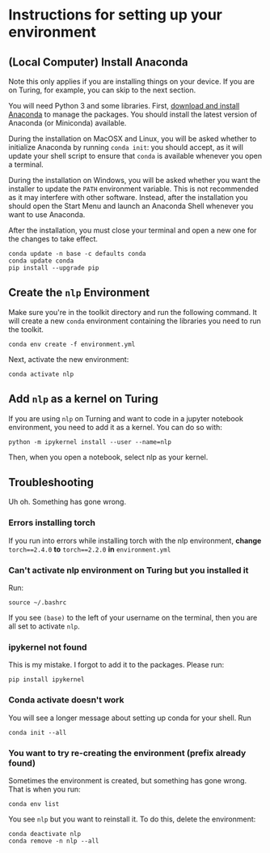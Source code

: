 # Instructions for setting up your environment 

## (Local Computer) Install Anaconda

Note this only applies if you are installing things on your device. If you are
on Turing, for example, you can skip to the next section. 

You will need Python 3 and some libraries. First, [download and install
Anaconda](https://www.anaconda.com/download) to manage the packages. You
should install the latest version of Anaconda (or Miniconda) available.

During the installation on MacOSX and Linux, you will be asked whether to
initialize Anaconda by running `conda init`: you should accept, as it will
update your shell script to ensure that `conda` is available whenever you open a
terminal.  

During the installation on Windows, you will be asked whether you
want the installer to update the `PATH` environment variable. This is not
recommended as it may interfere with other software. Instead, after the
installation you should open the Start Menu and launch an Anaconda Shell
whenever you want to use Anaconda.

After the installation, you must close your terminal and open a new
one for the changes to take effect.

    conda update -n base -c defaults conda
    conda update conda 
    pip install --upgrade pip

## Create the `nlp` Environment

Make sure you're in the toolkit directory and run the following command.  It
will create a new `conda` environment containing the libraries you need to run
the toolkit.  

    conda env create -f environment.yml

Next, activate the new environment:

    conda activate nlp

## Add `nlp` as a kernel on Turing

If you are using `nlp` on Turning and want to code in a jupyter notebook
environment, you need to add it as a kernel. You can do so with: 

    python -m ipykernel install --user --name=nlp 

Then, when you open a notebook, select nlp as your kernel.

## Troubleshooting

Uh oh. Something has gone wrong. 

### Errors installing torch 

If you run into errors while installing torch with the nlp environment,
**change** `torch==2.4.0` **to** `torch==2.2.0`  **in** `environment.yml` 

### Can't activate nlp environment on Turing but you installed it

Run: 

    source ~/.bashrc

If you see `(base)` to the left of your username on the terminal, then you are
all set to activate `nlp`. 

### ipykernel not found 

This is my mistake. I forgot to add it to the packages. Please run: 

    pip install ipykernel 

### Conda activate doesn't work

You will see a longer message about setting up conda for your shell. Run 

    conda init --all

### You want to try re-creating the environment (prefix already found)

Sometimes the environment is created, but something has gone wrong. That is when
you run: 

    conda env list 

You see `nlp` but you want to reinstall it. To do this, delete the environment: 

    conda deactivate nlp
    conda remove -n nlp --all 


